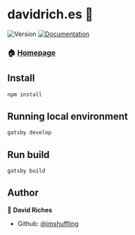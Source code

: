 <h1>davidrich.es 👋</h1>
<p>
  <img alt="Version" src="https://img.shields.io/badge/version-2.0.0-blue.svg?cacheSeconds=2592000" />
  <a href="https://github.com/imshuffling/davidrich.es">
    <img alt="Documentation" src="https://img.shields.io/badge/documentation-yes-brightgreen.svg" target="_blank" />
  </a>
</p>

### 🏠 [Homepage](https://davidrich.es)

## Install

```sh
npm install
```

## Running local environment

```sh
gatsby develop
```

## Run build

```sh
gatsby build
```

## Author

👤 **David Riches**

* Github: [@imshuffling](https://github.com/imshuffling)
